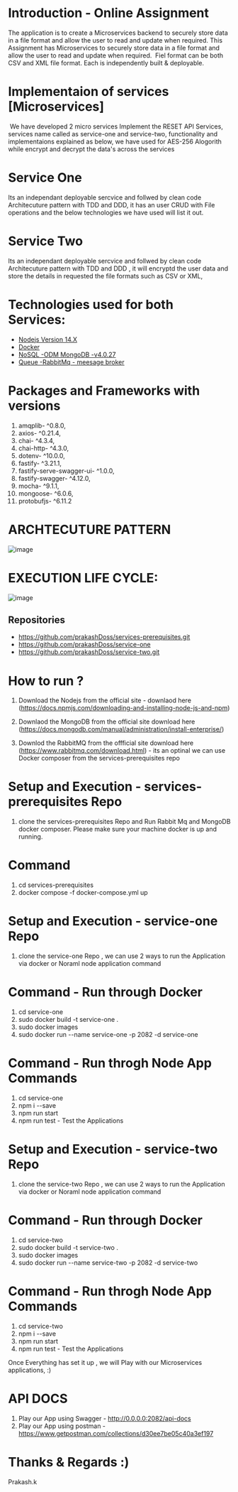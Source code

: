 # Introduction - Online Assignment

The application is to create a Microservices backend to securely store data in a file format and allow the user to read and update when required. This Assignment has Microservices to securely store data in a file format and allow the user to read and update when required.  Fiel format can be both CSV and XML file format. Each is independently built & deployable.

# Implementaion of services [Microservices]
 We have developed 2 micro services Implement the RESET API Services, services name called as service-one and service-two, functionality and implementaions explained as below, we have used for AES-256 Alogorith while encrypt and decrypt the data's across the services

 # Service One
 Its an independant deployable sercvice and follwed by clean code Architecuture pattern with TDD and DDD, it has an user CRUD with File operations and the below technologies we have used will list it out.

# Service Two
Its an independant deployable sercvice and follwed by clean code Architecuture pattern with TDD and DDD , it will encryptd the user data and store the details in requested the file formats such as CSV or XML,

# Technologies used for both Services:

- [Nodejs Version 14.X]()
- [Docker]()
- [NoSQL -ODM MongoDB -v4.0.27]()
- [Queue -RabbitMq - meesage broker]()


# Packages and Frameworks with versions
1. amqplib- ^0.8.0,
2. axios- ^0.21.4,
3. chai- ^4.3.4,
4. chai-http- ^4.3.0,
5. dotenv- ^10.0.0,
6. fastify- ^3.21.1,
7. fastify-serve-swagger-ui- ^1.0.0, 
8. fastify-swagger- ^4.12.0,      
9.  mocha- ^9.1.1,
10. mongoose- ^6.0.6,
11. protobufjs- ^6.11.2


# **ARCHTECUTURE PATTERN**
![image](https://user-images.githubusercontent.com/78136945/133961010-a1faa2d9-9ebe-4ed6-ba43-628b4f85ba27.png)

# **EXECUTION LIFE CYCLE:**
![image](https://user-images.githubusercontent.com/78136945/133961043-deeb3a5b-b8ff-4971-b434-3bad10ad4edb.png)

## Repositories

- https://github.com/prakashDoss/services-prerequisites.git
- https://github.com/prakashDoss/service-one
- https://github.com/prakashDoss/service-two.git

# How to run ?

1. Download the Nodejs from the official site - downlaod here (https://docs.npmjs.com/downloading-and-installing-node-js-and-npm)

2. Downlaod the MongoDB from the official site download here (https://docs.mongodb.com/manual/administration/install-enterprise/)

3. Downlod the RabbitMQ from the offficial site  download here (https://www.rabbitmq.com/download.html) - its an optinal we can use Docker composer from the services-prerequisites repo

# Setup and  Execution - services-prerequisites Repo

1. clone the services-prerequisites Repo and Run Rabbit Mq and MongoDB docker composer. Please make sure your machine docker is up and running.

# Command
1. cd services-prerequisites
2. docker compose -f docker-compose.yml up

# Setup and  Execution - service-one Repo

1. clone the service-one Repo , we can use 2 ways to run the Application via docker or Noraml node application command

# Command - Run through Docker
1. cd service-one
2. sudo docker build -t service-one .
3. sudo docker images
4. sudo docker run --name service-one -p 2082 -d service-one

# Command - Run throgh Node App Commands

1. cd service-one
2. npm i --save
3. npm run start
4. npm run test  - Test the Applications

# Setup and  Execution - service-two Repo

1. clone the service-two Repo , we can use 2 ways to run the Application via docker or Noraml node application command

# Command - Run through Docker
1. cd service-two
2. sudo docker build -t service-two .
3. sudo docker images
4. sudo docker run --name service-two -p 2082 -d service-two

# Command - Run throgh Node App Commands

1. cd service-two
2. npm i --save
3. npm run start
4. npm run test  - Test the Applications


Once Everything has set it up , we will Play with our Microservices applications, :)

# API DOCS
1. Play our App using Swagger - http://0.0.0.0:2082/api-docs
2. Play our App using postman -  https://www.getpostman.com/collections/d30ee7be05c40a3ef197

# Thanks & Regards :)
Prakash.k
